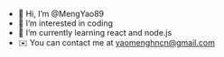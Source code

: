 - 👋 Hi, I’m @MengYao89
- 👀 I’m interested in coding
- 🌱 I’m currently learning react and node.js
- ✉️ You can contact me at yaomenghncn@gmail.com

<!---
MengYao89/MengYao89 is a ✨ special ✨ repository because its `README.md` (this file) appears on your GitHub profile.
You can click the Preview link to take a look at your changes.
--->
